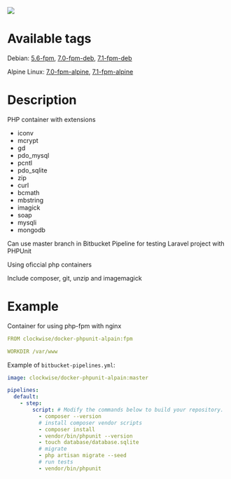 [![](https://images.microbadger.com/badges/image/clockwise/docker-phpunit-alpain.svg)](https://microbadger.com/images/clockwise/docker-phpunit-alpain "Get your own image badge on microbadger.com")

# Available tags

Debian:
[5.6-fpm](https://github.com/ClockwiseSoftware/docker-phpunit-alpain/tree/5.6-fpm),
[7.0-fpm-deb](https://github.com/ClockwiseSoftware/docker-phpunit-alpain/tree/7.0-fpm-deb),
[7.1-fpm-deb](https://github.com/ClockwiseSoftware/docker-phpunit-alpain/tree/7.1-fpm-deb)

Alpine Linux:
[7.0-fpm-alpine](https://github.com/ClockwiseSoftware/docker-phpunit-alpain/tree/7.0-fpm-alpine),
[7.1-fpm-alpine](https://github.com/ClockwiseSoftware/docker-phpunit-alpain/tree/7.1-fpm-alpine)

# Desсription

PHP container with extensions 
- iconv 
- mcrypt 
- gd
- pdo_mysql
- pcntl 
- pdo_sqlite 
- zip 
- curl 
- bcmath 
- mbstring 
- imagick 
- soap 
- mysqli
- mongodb

Can use master branch in 
Bitbucket Pipeline for testing Laravel project with PHPUnit

Using oficcial php containers

Include composer, git, unzip and imagemagick

# Example 
Container for using php-fpm with nginx

```yml
FROM clockwise/docker-phpunit-alpain:fpm

WORKDIR /var/www
```

Example of `bitbucket-pipelines.yml`:
```yml
image: clockwise/docker-phpunit-alpain:master

pipelines:
  default:
    - step:
        script: # Modify the commands below to build your repository.
          - composer --version
          # install composer vendor scripts
          - composer install
          - vendor/bin/phpunit --version
          - touch database/database.sqlite
          # migrate
          - php artisan migrate --seed
          # run tests
          - vendor/bin/phpunit
```
